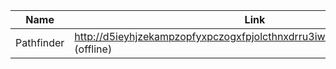 
|Name|Link|
| ------ | ------ |
|Pathfinder| http://d5ieyhjzekampzopfyxpczogxfpjolcthnxdrru3iwampjuf5kc5e4qd.onion (offline)|
